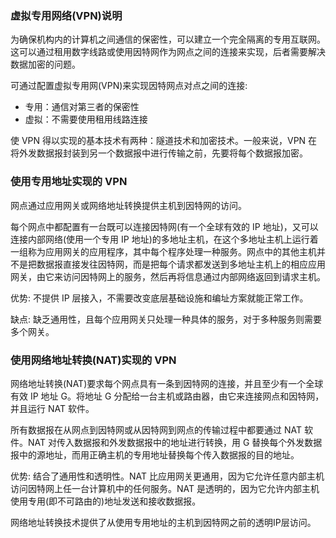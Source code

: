 
### 虚拟专用网络(VPN)说明

为确保机构内的计算机之间通信的保密性，可以建立一个完全隔离的专用互联网。这可以通过租用数字线路或使用因特网作为网点之间的连接来实现，后者需要解决数据加密的问题。

可通过配置虚拟专用网(VPN)来实现因特网点对点之间的连接:
* 专用：通信对第三者的保密性
* 虚拟：不需要使用租用线路连接

使 VPN 得以实现的基本技术有两种：隧道技术和加密技术。一般来说，VPN 在将外发数据报封装到另一个数据报中进行传输之前，先要将每个数据报加密。

### 使用专用地址实现的 VPN

网点通过应用网关或网络地址转换提供主机到因特网的访问。

每个网点中都配置有一台既可以连接因特网(有一个全球有效的 IP 地址)，又可以连接内部网络(使用一个专用 IP 地址)的多地址主机，在这个多地址主机上运行着一组称为应用网关的应用程序，其中每个程序处理一种服务。网点中的其他主机并不是把数据报直接发往因特网，而是把每个请求都发送到多地址主机上的相应应用网关，由它来访问因特网上的服务，然后再将信息通过内部网络返回到请求主机。

优势: 不提供 IP 层接入，不需要改变底层基础设施和编址方案就能正常工作。

缺点: 缺乏通用性，且每个应用网关只处理一种具体的服务，对于多种服务则需要多个网关。


### 使用网络地址转换(NAT)实现的 VPN

网络地址转换(NAT)要求每个网点具有一条到因特网的连接，并且至少有一个全球有效 IP 地址 G。将地址 G 分配给一台主机或路由器，由它来连接网点和因特网，并且运行 NAT 软件。

所有数据报在从网点到因特网或从因特网到网点的传输过程中都要通过 NAT 软件。NAT 对传入数据报和外发数据报中的地址进行转换，用 G 替换每个外发数据报中的源地址，而用正确主机的专用地址替换每个传入数据报的目的地址。

优势: 结合了通用性和透明性。NAT 比应用网关更通用，因为它允许任意内部主机访问因特网上任一台计算机中的任何服务。NAT 是透明的，因为它允许内部主机使用专用(即不可路由的)地址发送和接收数据报。

网络地址转换技术提供了从使用专用地址的主机到因特网之前的透明IP层访问。
